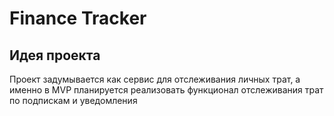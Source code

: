 # Finance Tracker

## Идея проекта

Проект задумывается как сервис для отслеживания личных трат, а именно в MVP планируется реализовать функционал отслеживания трат по подпискам и уведомления

